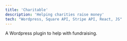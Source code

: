```yaml
---
title: 'Charitable'
description: 'Helping charities raise money'
tech: "Wordpress, Square API, Stripe API, React, JS"
---
```


A Wordpress plugin to help with fundraising.

